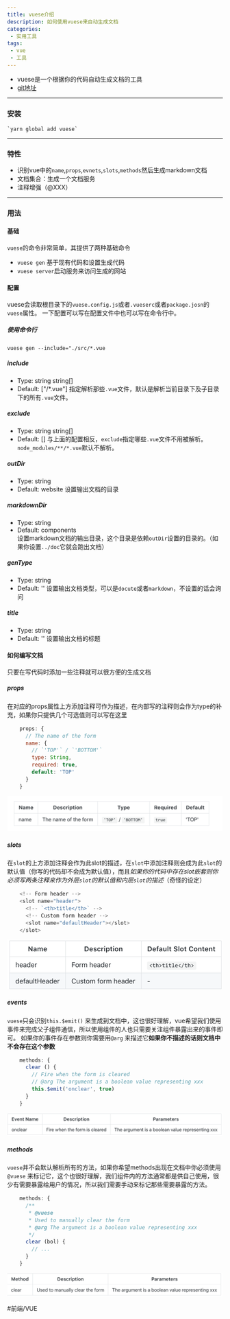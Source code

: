 ```yaml
---
title: vuese介绍
description: 如何使用vuese来自动生成文档
categories:
 - 实用工具
tags:
 - vue
 - 工具
---
```


* vuese是一个根据你的代码自动生成文档的工具
* [git地址](https://github.com/HcySunYang/vuese)
- - - -
### 安装
	`yarn global add vuese`
- - - -
### 特性
* 识别vue中的`name`,`props`,`evnets`,`slots`,`methods`然后生成markdown文档
* 文档集合：生成一个文档服务
* 注释增强（@XXX）
- - - -
### 用法
#### 基础
`vuese`的命令非常简单，其提供了两种基础命令  
* `vuese gen` 基于现有代码和设置生成代码
* `vuese server`启动服务来访问生成的网站


#### 配置
vuese会读取根目录下的`vuese.config.js`或者`.vueserc`或者`package.josn`的`vuese`属性。
一下配置可以写在配置文件中也可以写在命令行中。
##### 使用命令行
`vuese gen --include="./src/*.vue`

##### include
* Type: string string[]
* Default: ["/*.vue"]
指定解析那些`.vue`文件，默认是解析当前目录下及子目录下的所有`.vue`文件。

##### exclude
* Type: string string[]
* Default: []
与上面的配置相反，`exclude`指定哪些`.vue`文件不用被解析。`node_modules/**/*.vue`默认不解析。
##### outDir
* Type: string
* Default: website 
设置输出文档的目录
##### markdownDir
* Type: string
* Default: components  
设置markdown文档的输出目录，这个目录是依赖`outDir`设置的目录的。（如果你设置`../doc`它就会跑出文档）
##### genType
* Type: string
* Default: ''
设置输出文档类型，可以是`docute`或者`markdown`，不设置的话会询问
##### title
* Type: string
* Default: ''
设置输出文档的标题

#### 如何编写文档
只要在写代码时添加一些注释就可以很方便的生成文档
##### props
在对应的props属性上方添加注释可作为描述，在内部写的注释则会作为type的补充，如果你只提供几个可选值则可以写在这里
```js
	props: {
	  // The name of the form
	  name: {
	    // `'TOP'` / `'BOTTOM'`
	    type: String,
	    required: true,
	    default: 'TOP'
	  }
	}

```

![](../img/vuese/1.png)

##### slots
在`slot`的上方添加注释会作为此slot的描述，在`slot`中添加注释则会成为此`slot`的默认值（你写的代码却不会成为默认值），而且*如果你的代码中存在slot嵌套则你必须写两条注释来作为外层`slot`的默认值和内层`slot`的描述*（奇怪的设定）
```js
	<!-- Form header -->
	<slot name="header">
	  <!-- `<th>title</th>` -->
	  <!-- Custom form header -->
	  <slot name="defaultHeader"></slot>
	</slot>
```

![](../img/vuese/2.png)

##### events
`vuese`只会识别`this.$emit()` 来生成到文档中，这也很好理解，vue希望我们使用事件来完成父子组件通信，所以使用组件的人也只需要关注组件暴露出来的事件即可。
如果你的事件存在参数则你需要用`@arg` 来描述它**如果你不描述的话则文档中不会存在这个参数**
```js
	methods: {
	  clear () {
	    // Fire when the form is cleared
	    // @arg The argument is a boolean value representing xxx
	    this.$emit('onclear', true)
	  }
	}
```

![](../img/vuese/3.png)

##### methods
`vuese`并不会默认解析所有的方法，如果你希望methods出现在文档中你必须使用`@vuese` 来标记它，这个也很好理解，我们组件内的方法通常都是供自己使用，很少有需要暴露给用户的情况，所以我们需要手动来标记那些需要暴露的方法。
```js
	methods: {
	  /**
	   * @vuese
	   * Used to manually clear the form
	   * @arg The argument is a boolean value representing xxx
	   */
	  clear (bol) {
	    // ...
	  }
	}
```

![](../img/vuese/4.png)







#前端/VUE